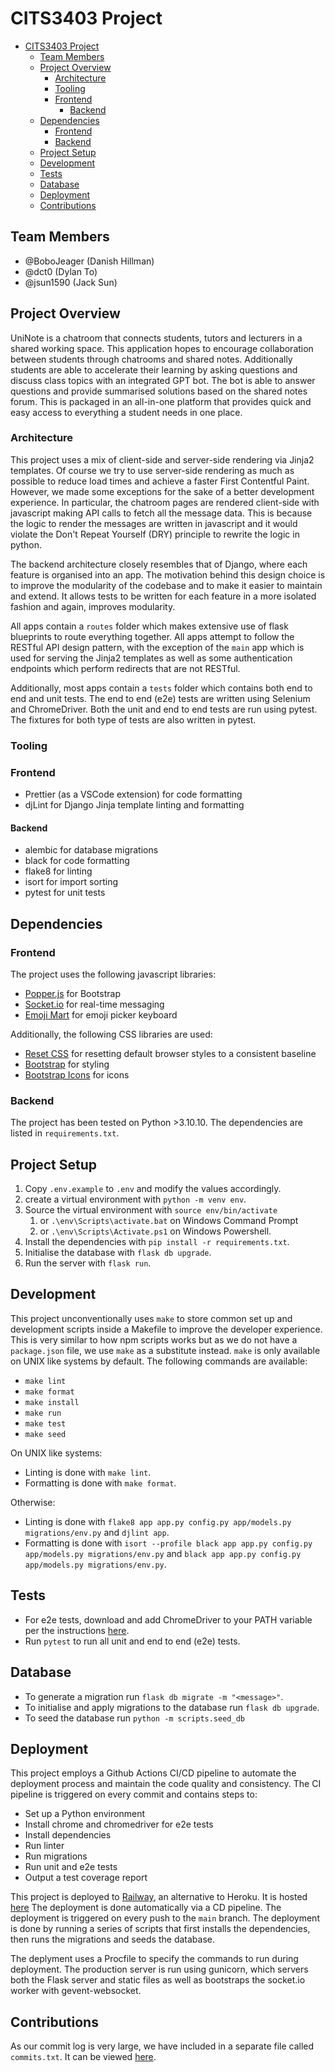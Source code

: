 # CITS3403 Project

- [CITS3403 Project](#cits3403-project)
  - [Team Members](#team-members)
  - [Project Overview](#project-overview)
    - [Architecture](#architecture)
    - [Tooling](#tooling)
    - [Frontend](#frontend)
      - [Backend](#backend)
  - [Dependencies](#dependencies)
    - [Frontend](#frontend-1)
    - [Backend](#backend-1)
  - [Project Setup](#project-setup)
  - [Development](#development)
  - [Tests](#tests)
  - [Database](#database)
  - [Deployment](#deployment)
  - [Contributions](#contributions)

## Team Members

- @BoboJeager (Danish Hillman)
- @dct0 (Dylan To)
- @jsun1590 (Jack Sun)

## Project Overview

UniNote is a chatroom that connects students, tutors and lecturers in a shared working space.
This application hopes to encourage collaboration between students through chatrooms and shared notes.
Additionally students are able to accelerate their learning by asking questions and discuss class topics with an integrated GPT bot. The bot is able to answer questions and provide summarised solutions based on the shared notes forum. This is packaged in an all-in-one platform that provides quick and easy access to everything a student needs in one place.

### Architecture

This project uses a mix of client-side and server-side rendering via Jinja2 templates. Of course we try to use server-side rendering as much as possible to reduce load times and achieve a faster First Contentful Paint. However, we made some exceptions for the sake of a better development experience. In particular, the chatroom pages are rendered client-side with javascript making API calls to fetch all the message data. This is because the logic to render the messages are written in javascript and it would violate the Don't Repeat Yourself (DRY) principle to rewrite the logic in python.

The backend architecture closely resembles that of Django, where each feature is organised into an app. The motivation behind this design choice is to improve the modularity of the codebase and to make it easier to maintain and extend. It allows tests to be written for each feature in a more isolated fashion and again, improves modularity.

All apps contain a `routes` folder which makes extensive use of flask blueprints to route everything together. All apps attempt to follow the RESTful API design pattern, with the exception of the `main` app which is used for serving the Jinja2 templates as well as some authentication endpoints which perform redirects that are not RESTful.

Additionally, most apps contain a `tests` folder which contains both end to end and unit tests. The end to end (e2e) tests are written using Selenium and ChromeDriver. Both the unit and end to end tests are run using pytest. The fixtures for both type of tests are also written in pytest.

### Tooling

### Frontend

- Prettier (as a VSCode extension) for code formatting
- djLint for Django Jinja template linting and formatting

#### Backend

- alembic for database migrations
- black for code formatting
- flake8 for linting
- isort for import sorting
- pytest for unit tests

## Dependencies

### Frontend

The project uses the following javascript libraries:

- [Popper.js](https://popper.js.org/) for Bootstrap
- [Socket.io](https://socket.io/) for real-time messaging
- [Emoji Mart](https://github.com/missive/emoji-mart) for emoji picker keyboard

Additionally, the following CSS libraries are used:

- [Reset CSS](https://meyerweb.com/eric/tools/css/reset/) for resetting default browser styles to a consistent baseline
- [Bootstrap](https://getbootstrap.com/) for styling
- [Bootstrap Icons](https://icons.getbootstrap.com/) for icons

### Backend

The project has been tested on Python >3.10.10. The dependencies are listed in `requirements.txt`.

## Project Setup

1. Copy `.env.example` to `.env` and modify the values accordingly.
2. create a virtual environment with `python -m venv env`.
3. Source the virtual environment with `source env/bin/activate`
   1. or `.\env\Scripts\activate.bat` on Windows Command Prompt
   2. or `.\env\Scripts\Activate.ps1` on Windows Powershell.
4. Install the dependencies with `pip install -r requirements.txt`.
5. Initialise the database with `flask db upgrade`.
6. Run the server with `flask run`.

## Development

This project unconventionally uses `make` to store common set up and development scripts inside a Makefile to improve the developer experience. This is very similar to how npm scripts works but as we do not have a `package.json` file, we use `make` as a substitute instead. `make` is only available on UNIX like systems by default. The following commands are available:

- `make lint`
- `make format`
- `make install`
- `make run`
- `make test`
- `make seed`

On UNIX like systems:

- Linting is done with `make lint`.
- Formatting is done with `make format`.

Otherwise:

- Linting is done with `flake8 app app.py config.py app/models.py migrations/env.py` and `djlint app`.
- Formatting is done with `isort --profile black app app.py config.py app/models.py migrations/env.py` and `black app app.py config.py app/models.py migrations/env.py`.

## Tests

- For e2e tests, download and add ChromeDriver to your PATH variable per the instructions [here](https://chromedriver.chromium.org/getting-started).
- Run `pytest` to run all unit and end to end (e2e) tests.

## Database

- To generate a migration run `flask db migrate -m "<message>"`.
- To initialise and apply migrations to the database run `flask db upgrade`.
- To seed the database run `python -m scripts.seed_db`

## Deployment

This project employs a Github Actions CI/CD pipeline to automate the deployment process and maintain the code quality and consistency. The CI pipeline is triggered on every commit and contains steps to:

- Set up a Python environment
- Install chrome and chromedriver for e2e tests
- Install dependencies
- Run linter
- Run migrations
- Run unit and e2e tests
- Output a test coverage report

This project is deployed to [Railway](https://railway.app), an alternative to Heroku. It is hosted [here](https://agwp-production.up.railway.app/) The deployment is done automatically via a CD pipeline. The deployment is triggered on every push to the `main` branch. The deployment is done by running a series of scripts that first installs the dependencies, then runs the migrations and seeds the database.

The deplyment uses a Procfile to specify the commands to run during deployment. The production server is run using gunicorn, which servers both the Flask server and static files as well as bootstraps the socket.io worker with gevent-websocket.

## Contributions

As our commit log is very large, we have included in a separate file called `commits.txt`. It can be viewed [here](commits.txt).